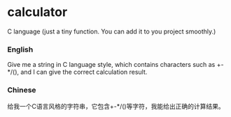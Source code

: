 # calculator
C language (just a tiny function. You can add it to you project smoothly.)

### English

Give me a string in C language style, which contains characters such as +-*/(), and I can give the correct calculation result.

### Chinese

给我一个C语言风格的字符串，它包含+-*/()等字符，我能给出正确的计算结果。



